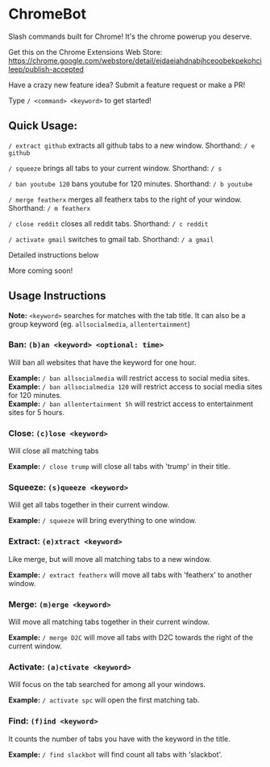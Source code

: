 # ChromeBot
Slash commands built for Chrome! It's the chrome powerup you deserve.

Get this on the Chrome Extensions Web Store: https://chrome.google.com/webstore/detail/ejdaeiahdnabjhceoobekpekohcileep/publish-accepted

Have a crazy new feature idea? Submit a feature request or make a PR! 

Type `/ <command> <keyword>` to get started! 

## Quick Usage: 
`/ extract github` extracts all github tabs to a new window. Shorthand: `/ e github`

`/ squeeze` brings all tabs to your current window. Shorthand: `/ s`

`/ ban youtube 120` bans youtube for 120 minutes. Shorthand: `/ b youtube`

`/ merge featherx` merges all featherx tabs to the right of your window. Shorthand: `/ m featherx`

`/ close reddit` closes all reddit tabs. Shorthand: `/ c reddit`

`/ activate gmail` switches to gmail tab. Shorthand: `/ a gmail`

Detailed instructions below

More coming soon! 


## Usage Instructions 
**Note:** `<keyword>` searches for matches with the tab title. It can also be a group keyword (eg. `allsocialmedia`, `allentertainment`) 

### Ban: `(b)an <keyword> <optional: time>` 
Will ban all websites that have the keyword for one hour.

**Example:** `/ ban allsocialmedia` will restrict access to social media sites.  
**Example:** `/ ban allsocialmedia 120` will restrict access to social media sites for 120 minutes.  
**Example:** `/ ban allentertainment 5h` will restrict access to entertainment sites for 5 hours.  

### Close: `(c)lose <keyword>` 
Will close all matching tabs

**Example:** `/ close trump` will close all tabs with 'trump' in their title.

### Squeeze: `(s)queeze <keyword>` 
Will get all tabs together in their current window. 

**Example:** `/ squeeze` will bring everything to one window.

### Extract: `(e)xtract <keyword>` 
Like merge, but will move all matching tabs to a new window.

**Example:** `/ extract featherx` will move all tabs with 'featherx' to another window.

### Merge: `(m)erge <keyword>` 
Will move all matching tabs together in their current window. 

**Example:** `/ merge D2C` will move all tabs with D2C towards the right of the current window. 

### Activate: `(a)ctivate <keyword>` 
Will focus on the tab searched for among all your windows.

**Example:** `/ activate spc` will open the first matching tab.

### Find: `(f)ind <keyword>` 
It counts the number of tabs you have with the keyword in the title.

**Example:** `/ find slackbot` will find count all tabs with 'slackbot'.
